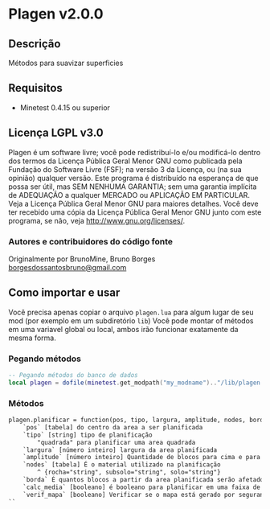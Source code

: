 # Plagen v2.0.0

## Descrição

Métodos para suavizar superficies


## Requisitos

* Minetest 0.4.15 ou superior


## Licença LGPL v3.0
Plagen é um software livre; você pode redistribuí-lo e/ou modificá-lo dentro dos termos da Licença Pública Geral Menor GNU como publicada pela Fundação do Software Livre (FSF); na versão 3 da Licença, ou (na sua opinião) qualquer versão. Este programa é distribuído na esperança de que possa ser útil, mas SEM NENHUMA GARANTIA; sem uma garantia implícita de ADEQUAÇÃO a qualquer MERCADO ou APLICAÇÃO EM PARTICULAR. Veja a Licença Pública Geral Menor GNU para maiores detalhes. Você deve ter recebido uma cópia da Licença Pública Geral Menor GNU junto com este programa, se não, veja http://www.gnu.org/licenses/.

### Autores e contribuidores do código fonte

Originalmente por BrunoMine, Bruno Borges <borgesdossantosbruno@gmail.com>


## Como importar e usar

Você precisa apenas copiar o arquivo `plagen.lua` para algum lugar de seu mod (por exemplo em um subdiretório `lib`)
Você pode montar of métodos em uma variavel global ou local, ambos irão funcionar exatamente da mesma forma.

### Pegando métodos
```lua
-- Pegando métodos do banco de dados
local plagen = dofile(minetest.get_modpath("my_modname").."/lib/plagen.lua")
```

### Métodos
```txt
plagen.planificar = function(pos, tipo, largura, amplitude, nodes, borda, calc_media, verif_mapa) : Planificar uma area e gerar degrais ao redor para suavizar a topografia 
	`pos` [tabela] do centro da area a ser planificada
	`tipo` [string] tipo de planificação
		"quadrada" para planificar uma area quadrada
	`largura` [número inteiro] largura da area planificada
	`amplitude` [número inteiro] Quantidade de blocos para cima e para baixo em que ocorre a operação (colocação de blocos)
	`nodes` [tabela] É o material utilizado na planificação
		^ {rocha="string", subsolo="string", solo="string"}
	`borda` É quantos blocos a partir da area planificada serão afetado para formar os degrais
	`calc_media` [booleano] é booleano para planificar em uma faixa de altura média da area a planificar
	`verif_mapa` [booleano] Verificar se o mapa está gerado por segurança
``
